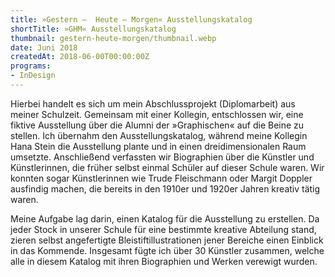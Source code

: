 ```yaml
---
title: »Gestern –  Heute – Morgen« Ausstellungskatalog
shortTitle: »GHM« Ausstellungskatalog
thumbnail: gestern-heute-morgen/thumbnail.webp
date: Juni 2018
createdAt: 2018-06-00T00:00:00Z
programs:
- InDesign
---
```


Hierbei handelt es sich um mein Abschlussprojekt (Diplomarbeit) aus meiner Schulzeit.
Gemeinsam mit einer Kollegin, entschlossen wir, eine fiktive Ausstellung über die Alumni der »Graphischen« auf die Beine zu stellen.
Ich übernahm den Ausstellungskatalog, während meine Kollegin Hana Stein die Ausstellung plante und in einen dreidimensionalen Raum umsetzte.
Anschließend verfassten wir Biographien über die Künstler und Künstlerinnen, die früher selbst einmal Schüler auf dieser Schule waren.
Wir konnten sogar Künstlerinnen wie Trude Fleischmann oder Margit Doppler ausfindig machen, die bereits in den 1910er und 1920er Jahren kreativ tätig waren.

Meine Aufgabe lag darin, einen Katalog für die Ausstellung zu erstellen.
Da jeder Stock in unserer Schule für eine bestimmte kreative Abteilung stand, zieren selbst angefertigte Bleistiftillustrationen jener Bereiche einen Einblick in das Kommende.
Insgesamt fügte ich über 30 Künstler zusammen, welche alle in diesem Katalog mit ihren Biographien und Werken verewigt wurden.

<asset-image src="gestern-heute-morgen/cover.webp" alt="Cover"></asset-image>
<asset-image src="gestern-heute-morgen/doppler.webp" alt="Margit Doppler"></asset-image>
<asset-image src="gestern-heute-morgen/fleischmann.webp" alt="Trude Fleischmann"></asset-image>
<asset-image src="gestern-heute-morgen/grafikdesign.webp" alt="Grafikdesign"></asset-image>
